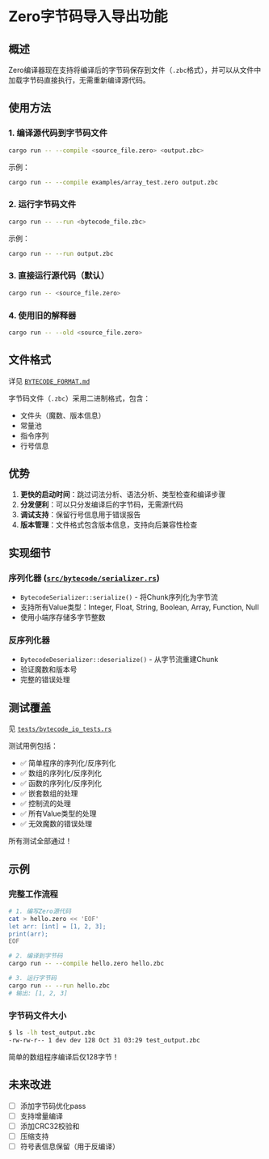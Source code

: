 # Zero字节码导入导出功能

## 概述

Zero编译器现在支持将编译后的字节码保存到文件（`.zbc`格式），并可以从文件中加载字节码直接执行，无需重新编译源代码。

## 使用方法

### 1. 编译源代码到字节码文件

```bash
cargo run -- --compile <source_file.zero> <output.zbc>
```

示例：
```bash
cargo run -- --compile examples/array_test.zero output.zbc
```

### 2. 运行字节码文件

```bash
cargo run -- --run <bytecode_file.zbc>
```

示例：
```bash
cargo run -- --run output.zbc
```

### 3. 直接运行源代码（默认）

```bash
cargo run -- <source_file.zero>
```

### 4. 使用旧的解释器

```bash
cargo run -- --old <source_file.zero>
```

## 文件格式

详见 [`BYTECODE_FORMAT.md`](BYTECODE_FORMAT.md)

字节码文件（`.zbc`）采用二进制格式，包含：
- 文件头（魔数、版本信息）
- 常量池
- 指令序列
- 行号信息

## 优势

1. **更快的启动时间**：跳过词法分析、语法分析、类型检查和编译步骤
2. **分发便利**：可以只分发编译后的字节码，无需源代码
3. **调试支持**：保留行号信息用于错误报告
4. **版本管理**：文件格式包含版本信息，支持向后兼容性检查

## 实现细节

### 序列化器 ([`src/bytecode/serializer.rs`](../src/bytecode/serializer.rs))

- `BytecodeSerializer::serialize()` - 将Chunk序列化为字节流
- 支持所有Value类型：Integer, Float, String, Boolean, Array, Function, Null
- 使用小端序存储多字节整数

### 反序列化器

- `BytecodeDeserializer::deserialize()` - 从字节流重建Chunk
- 验证魔数和版本号
- 完整的错误处理

## 测试覆盖

见 [`tests/bytecode_io_tests.rs`](../tests/bytecode_io_tests.rs)

测试用例包括：
- ✅ 简单程序的序列化/反序列化
- ✅ 数组的序列化/反序列化
- ✅ 函数的序列化/反序列化
- ✅ 嵌套数组的处理
- ✅ 控制流的处理
- ✅ 所有Value类型的处理
- ✅ 无效魔数的错误处理

所有测试全部通过！

## 示例

### 完整工作流程

```bash
# 1. 编写Zero源代码
cat > hello.zero << 'EOF'
let arr: [int] = [1, 2, 3];
print(arr);
EOF

# 2. 编译到字节码
cargo run -- --compile hello.zero hello.zbc

# 3. 运行字节码
cargo run -- --run hello.zbc
# 输出: [1, 2, 3]
```

### 字节码文件大小

```bash
$ ls -lh test_output.zbc
-rw-rw-r-- 1 dev dev 128 Oct 31 03:29 test_output.zbc
```

简单的数组程序编译后仅128字节！

## 未来改进

- [ ] 添加字节码优化pass
- [ ] 支持增量编译
- [ ] 添加CRC32校验和
- [ ] 压缩支持
- [ ] 符号表信息保留（用于反编译）